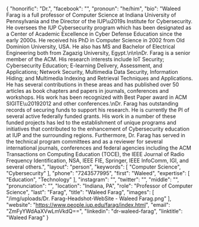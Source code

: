 {
  "honorific": "Dr.",
  "facebook": "",
  "pronoun": "he/him",
  "bio": "Waleed Farag is a full professor of Computer Science at Indiana University of Pennsylvania and the Director of the IUP\u2019s Institute for Cybersecurity. He oversees the IUP Cybersecurity program which has been designated as a Center of Academic Excellence in Cyber Defense Education since the early 2000s. He received his PhD in Computer Science in 2002 from Old Dominion University, USA. He also has MS and Bachelor of Electrical Engineering both from Zagazig University, Egypt.\n\n\nDr. Farag is a senior member of the ACM. His research interests include IoT Security; Cybersecurity Education; E-learning Delivery, Assessment, and Applications; Network Security, Multimedia Data Security, Information Hiding; and Multimedia Indexing and Retrieval Techniques and Applications. He has several contributions in these areas and has published over 50 articles as book chapters and papers in journals, conferences and workshops. His work has been recognized with Best Paper award in ACM SIGITE\u20192012 and other conferences.\nDr. Farag has outstanding records of securing funds to support his research. He is currently the PI of several active federally funded grants. His work in a number of these funded projects has led to the establishment of unique programs and initiatives that contributed to the enhancement of Cybersecurity education at IUP and the surrounding regions. Furthermore, Dr. Farag has served in the technical program committees and as a reviewer for several international journals, conferences and federal agencies including the ACM Transactions on Computing Education (TOCE), the IEEE Journal of Radio Frequency Identification, NSA, IEEE FIE, Springer, IEEE InfoComm, IGI, and several others.",
  "layout": "person",
  "keywords": [
    "Computer Science",
    "Cybersecurity"
  ],
  "phone": "7243577995",
  "first": "Waleed",
  "expertise": [
    "Education",
    "Technology"
  ],
  "instagram": "",
  "twitter": "",
  "middle": "",
  "pronunciation": "",
  "location": "Indiana, PA",
  "role": "Professor of Computer Science",
  "last": "Farag",
  "title": "Waleed Farag",
  "images": [
    "/img/uploads/Dr. Farag-Headshot-WebSite - Waleed Farag.png"
  ],
  "website": "https://www.people.iup.edu/farag/index.html",
  "email": "ZmFyYWdAaXVwLmVkdQ==",
  "linkedin": "dr-waleed-farag",
  "linktitle": "Waleed Farag"
}
